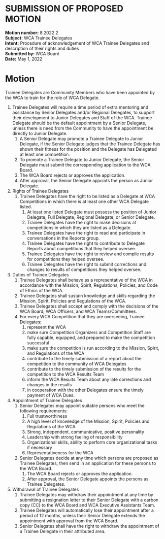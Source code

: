 # SUBMISSION OF PROPOSED MOTION

**Motion number:** 8.2022.2  
**Subject:** WCA Trainee Delegates  
**Intent:** Procedure of acknowledgement of WCA Trainee Delegates and description of their rights and duties  
**Submitted by:** WCA Board  
**Date:** May 1, 2022  

# Motion

Trainee Delegates are Community Members who have been appointed by the WCA to train for the role of WCA Delegate.

1. Trainee Delegates will require a time period of extra mentoring and assistance by Senior Delegates and/or Regional Delegates, to support their development to Junior Delegates and Staff of the WCA. Trainee Delegate should be the default appointment by a Senior Delegate, unless there is need from the Community to have the appointment be directly to Junior Delegate.
   1. A Senior Delegate may promote a Trainee Delegate to Junior Delegate, if the Senior Delegate judges that the Trainee Delegate has shown their fitness for the position and the Delegate has Delegated at least one competition.
   2. To promote a Trainee Delegate to Junior Delegate, the Senior Delegate must submit the corresponding application to the WCA Board.
   3. The WCA Board rejects or approves the application.
   4. After approval, the Senior Delegate appoints the person as Junior Delegate.
2. Rights of Trainee Delegates
   1. Trainee Delegates have the right to be listed as a Delegate at WCA Competitions in which there is at least one other WCA Delegate listed.
      1. At least one listed Delegate must possess the position of Junior Delegate, Full Delegate, Regional Delegate, or Senior Delegate.
      2. Trainee Delegates have the right to make decisions at competitions in which they are listed as a Delegate.
      3. Trainee Delegates have the right to read and participate in conversations in the Reports group.
      4. Trainee Delegates have the right to contribute to Delegate Reports about competitions that they helped oversee.
      5. Trainee Delegates have the right to review and compile results for competitions they helped oversee.
      6. Trainee Delegates have the right to submit corrections and changes to results of competitions they helped oversee.
3. Duties of Trainee Delegates
   1. Trainee Delegates shall behave as a representative of the WCA in accordance with the Mission, Spirit, Regulations, Policies, and Code of Ethics of the WCA.
   2. Trainee Delegates shall sustain knowledge and skills regarding the Mission, Spirit, Policies and Regulations of the WCA.
   3. Trainee Delegates shall accept and comply with the decisions of the WCA Board, WCA Officers, and WCA Teams/Committees.
   4. For every WCA Competition that they are overseeing, Trainee Delegates:
      1. represent the WCA
      2. make sure Competition Organizers and Competition Staff are fully capable, equipped, and prepared to make the competition successful
      3. make sure the competition is run according to the Mission, Spirit, and Regulations of the WCA
      4. contribute to the timely submission of a report about the competition to the community of WCA Delegates
      5. contribute to the timely submission of the results for the competition to the WCA Results Team
      6. inform the WCA Results Team about any late corrections and changes in the results
      7. in cooperation with the other Delegates ensure the timely payment of WCA Dues.
4. Appointment of Trainee Delegates
   1. Senior Delegates may appoint suitable persons who meet the following requirements:
      1. Full trustworthiness
      2. A high level of knowledge of the Mission, Spirit, Policies and Regulations of the WCA
      3. Strong, independent, communicative, positive personality
      4. Leadership with strong feeling of responsibility
      5. Organizational skills, ability to perform core organizational tasks if necessary
      6. Representativeness for the WCA
   2. Senior Delegates decide at any time which persons are proposed as Trainee Delegates, then send in an application for these persons to the WCA Board.
      1. The WCA Board rejects or approves the application.
      2. After approval, the Senior Delegate appoints the persons as Trainee Delegates.
5. Withdrawal of Trainee Delegates
   1. Trainee Delegates may withdraw their appointment at any time by submitting a resignation letter to their Senior Delegate with a carbon copy (CC) to the WCA Board and WCA Executive Assistants Team.
   2. Trainee Delegates will automatically lose their appointment after a period of 12 months, unless their Senior Delegate extends the appointment with approval from the WCA Board.
   3. Senior Delegates shall have the right to withdraw the appointment of a Trainee Delegate in their attributed area.
